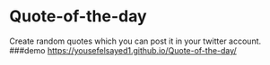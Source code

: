 # Quote-of-the-day
Create random quotes which you can post it in your twitter account.
###demo
https://yousefelsayed1.github.io/Quote-of-the-day/
